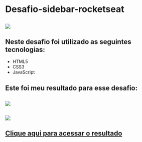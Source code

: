# Desafio-sidebar-rocketseat

## ![](https://user-images.githubusercontent.com/87453124/174497798-1e5b8121-9fd9-4dbb-aaf0-6e3198139ab9.png)


## Neste desafio foi utilizado as seguintes tecnologias:
- HTML5
- CSS3
- JavaScript

## Este foi meu resultado para esse desafio:

## ![](https://user-images.githubusercontent.com/87453124/174497026-1477f1de-fb54-4eec-80ab-09f1e872dd98.png)
## ![](https://user-images.githubusercontent.com/87453124/174498248-ca82ce13-fbd2-4e2b-99a5-c52ce60c4582.png)

## [Clique aqui para acessar o resultado](https://jfilhoribeiro.github.io/Desafio-sidebar-rocketseat/) 
